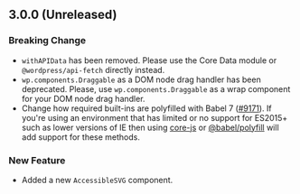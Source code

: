## 3.0.0 (Unreleased)

### Breaking Change

- `withAPIData` has been removed. Please use the Core Data module or `@wordpress/api-fetch` directly instead.
- `wp.components.Draggable` as a DOM node drag handler has been deprecated. Please, use `wp.components.Draggable` as a wrap component for your DOM node drag handler.
- Change how required built-ins are polyfilled with Babel 7 ([#9171](https://github.com/WordPress/gutenberg/pull/9171)).  If you're using an environment that has limited or no support for ES2015+ such as lower versions of IE then using [core-js](https://github.com/zloirock/core-js) or [@babel/polyfill](https://babeljs.io/docs/en/next/babel-polyfill) will add support for these methods.

### New Feature

- Added a new `AccessibleSVG` component.

